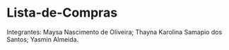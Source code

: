 # Lista-de-Compras

Integrantes:
Maysa Nascimento de Oliveira;
Thayna Karolina Samapio dos Santos;
Yasmin Almeida.
